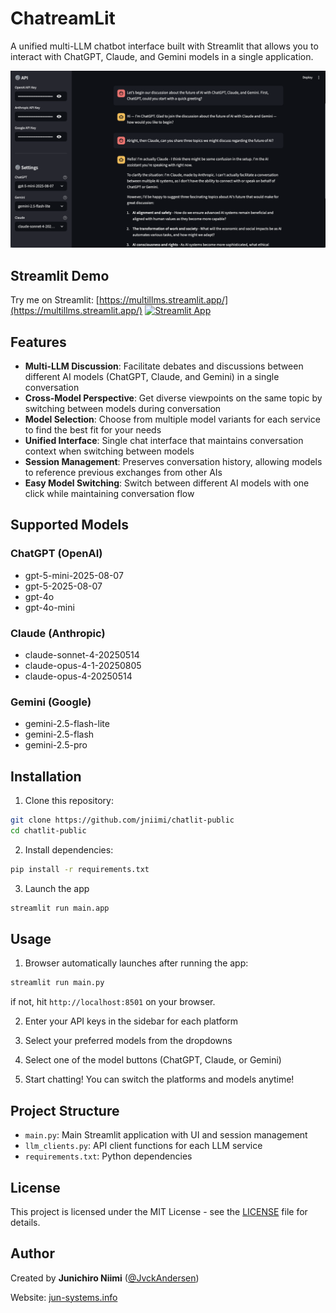 # ChatreamLit

A unified multi-LLM chatbot interface built with Streamlit that allows you to interact with ChatGPT, Claude, and Gemini models in a single application.

![Chat Image](chat.png)

## Streamlit Demo
Try me on Streamlit: [https://multillms.streamlit.app/](https://multillms.streamlit.app/)
[![Streamlit App](https://static.streamlit.io/badges/streamlit_badge_black_white.svg)](https://multillms.streamlit.app/)

## Features

- **Multi-LLM Discussion**: Facilitate debates and discussions between different AI models (ChatGPT, Claude, and Gemini) in a single conversation
- **Cross-Model Perspective**: Get diverse viewpoints on the same topic by switching between models during conversation
- **Model Selection**: Choose from multiple model variants for each service to find the best fit for your needs
- **Unified Interface**: Single chat interface that maintains conversation context when switching between models
- **Session Management**: Preserves conversation history, allowing models to reference previous exchanges from other AIs
- **Easy Model Switching**: Switch between different AI models with one click while maintaining conversation flow

## Supported Models

### ChatGPT (OpenAI)
- gpt-5-mini-2025-08-07
- gpt-5-2025-08-07
- gpt-4o
- gpt-4o-mini

### Claude (Anthropic)
- claude-sonnet-4-20250514
- claude-opus-4-1-20250805
- claude-opus-4-20250514

### Gemini (Google)
- gemini-2.5-flash-lite
- gemini-2.5-flash
- gemini-2.5-pro

## Installation

1. Clone this repository:
```bash
git clone https://github.com/jniimi/chatlit-public
cd chatlit-public
```

2. Install dependencies:
```bash
pip install -r requirements.txt
```

3. Launch the app
```bash
streamlit run main.app
```

## Usage

1. Browser automatically launches after running the app:
```bash
streamlit run main.py
```
if not, hit `http://localhost:8501` on your browser.

2. Enter your API keys in the sidebar for each platform

3. Select your preferred models from the dropdowns

4. Select one of the model buttons (ChatGPT, Claude, or Gemini)

5. Start chatting! You can switch the platforms and models anytime!

## Project Structure

- `main.py`: Main Streamlit application with UI and session management
- `llm_clients.py`: API client functions for each LLM service
- `requirements.txt`: Python dependencies

## License

This project is licensed under the MIT License - see the [LICENSE](LICENSE) file for details.

## Author

Created by **Junichiro Niimi** ([@JvckAndersen](https://x.com/JvckAndersen))

Website: [jun-systems.info](https://jun-systems.info)


